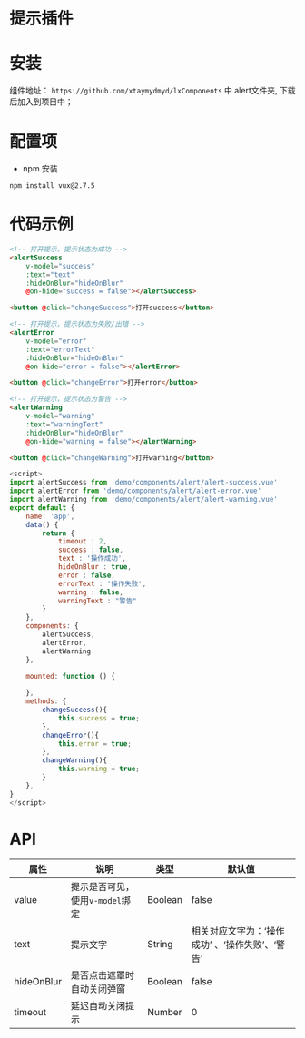 # 提示插件

# 安装

组件地址： `https://github.com/xtaymydmyd/lxComponents` 中 alert文件夹, 下载后加入到项目中；


# 配置项 

- npm 安装

``` 
npm install vux@2.7.5
``` 

# 代码示例
``` html
<!-- 打开提示，提示状态为成功 -->
<alertSuccess 
    v-model="success" 
    :text="text" 
    :hideOnBlur="hideOnBlur" 
    @on-hide="success = false"></alertSuccess>

<button @click="changeSuccess">打开success</button>

<!-- 打开提示，提示状态为失败/出错 -->
<alertError
    v-model="error"
    :text="errorText"
    :hideOnBlur="hideOnBlur" 
    @on-hide="error = false"></alertError>

<button @click="changeError">打开error</button>

<!-- 打开提示，提示状态为警告 -->
<alertWarning 
    v-model="warning"
    :text="warningText"
    :hideOnBlur="hideOnBlur" 
    @on-hide="warning = false"></alertWarning>

<button @click="changeWarning">打开warning</button>


``` 
``` js
<script>
import alertSuccess from 'demo/components/alert/alert-success.vue'
import alertError from 'demo/components/alert/alert-error.vue'
import alertWarning from 'demo/components/alert/alert-warning.vue'
export default {
    name: 'app',
    data() {
        return {
            timeout : 2,
            success : false,
            text : '操作成功',
            hideOnBlur : true,
            error : false,
            errorText : '操作失败',
            warning : false,
            warningText : "警告"
        }
    },
    components: {
        alertSuccess,
        alertError,
        alertWarning
    },
    
    mounted: function () {

    },
    methods: {
        changeSuccess(){
            this.success = true;
        },
        changeError(){
            this.error = true;
        },
        changeWarning(){
            this.warning = true;
        }
    },
}
</script>
``` 


# API

| 属性 | 说明 | 类型 | 默认值 |
| ------ | ------ | ------ | ------ |
| value | 提示是否可见，使用`v-model`绑定 | Boolean | false |
| text | 提示文字 | String | 相关对应文字为：‘操作成功’ 、‘操作失败’、‘警告’ |
| hideOnBlur | 是否点击遮罩时自动关闭弹窗 | Boolean | false |
| timeout | 延迟自动关闭提示 | Number | 0 |